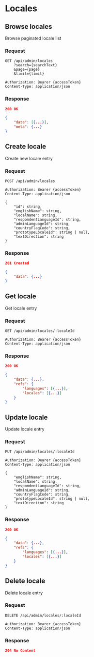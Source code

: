 # Locales

## Browse locales

Browse paginated locale list

### Request

```http
GET /api/admin/locales
    ?search={searchText}
    &page={page}
    &limit={limit}

Authorization: Bearer {accessToken}
Content-Type: application/json
```

### Response

```json
200 OK

{
    "data": [{...}],
    "meta": {...}
}
```

## Create locale

Create new locale entry

### Request

```http
POST /api/admin/locales

Authorization: Bearer {accessToken}
Content-Type: application/json

{
    "id": string,
    "englishName": string,
    "localName": string,
    "respondentLanguageId": string,
    "adminLanguageId": string,
    "countryFlagCode": string,
    "prototypeLocaleId": string | null,
    "textDirection": string
}
```

### Response

```json
201 Created

{
    "data": {...}
}
```

## Get locale

Get locale entry

### Request

```http
GET /api/admin/locales/:localeId

Authorization: Bearer {accessToken}
Content-Type: application/json
```

### Response

```json
200 OK

{
    "data": {...},
    "refs": {
        "languages": [{...}],
        "locales": [{...}]
    }
}
```

## Update locale

Update locale entry

### Request

```http
PUT /api/admin/locales/:localeId

Authorization: Bearer {accessToken}
Content-Type: application/json

{
    "englishName": string,
    "localName": string,
    "respondentLanguageId": string,
    "adminLanguageId": string,
    "countryFlagCode": string,
    "prototypeLocaleId": string | null,
    "textDirection": string
}
```

### Response

```json
200 OK

{
    "data": {...},
    "refs": {
        "languages": [{...}],
        "locales": [{...}]
    }
}
```

## Delete locale

Delete locale entry

### Request

```http
DELETE /api/admin/locales/:localeId

Authorization: Bearer {accessToken}
Content-Type: application/json
```

### Response

```json
204 No Content
```
